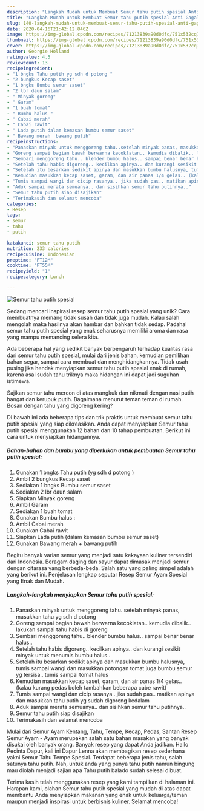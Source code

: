 ```yaml
---
description: "Langkah Mudah untuk Membuat Semur tahu putih spesial Anti Gagal"
title: "Langkah Mudah untuk Membuat Semur tahu putih spesial Anti Gagal"
slug: 140-langkah-mudah-untuk-membuat-semur-tahu-putih-spesial-anti-gagal
date: 2020-04-16T21:42:12.846Z
image: https://img-global.cpcdn.com/recipes/71213839a90d0dfc/751x532cq70/semur-tahu-putih-spesial-foto-resep-utama.jpg
thumbnail: https://img-global.cpcdn.com/recipes/71213839a90d0dfc/751x532cq70/semur-tahu-putih-spesial-foto-resep-utama.jpg
cover: https://img-global.cpcdn.com/recipes/71213839a90d0dfc/751x532cq70/semur-tahu-putih-spesial-foto-resep-utama.jpg
author: Georgie Holland
ratingvalue: 4.5
reviewcount: 13
recipeingredient:
- "1 bngks Tahu putih yg sdh d potong "
- "2 bungkus Kecap saset"
- "1 bngks Bumbu semur saset"
- "2 lbr daun salam"
- " Minyak goreng"
- " Garam"
- "1 buah tomat"
- " Bumbu halus "
- " Cabai merah"
- " Cabai rawit"
- " Lada putih dalam kemasan bumbu semur saset"
- " Bawang merah  bawang putih"
recipeinstructions:
- "Panaskan minyak untuk menggoreng tahu..setelah minyak panas, masukkan tahu yg sdh d potong"
- "Goreng sampai bagian bawah berwarna kecoklatan.. kemudia dibalik.. lakukan sampai tahu habis di goreng"
- "Sembari menggoreng tahu.. blender bumbu halus.. sampai benar benar halus.."
- "Setelah tahu habis digoreng.. kecilkan apinya.. dan kurangi sesikit minyak untuk menumis bumbu halus.."
- "Setelah itu besarkan sedikit apinya dan masukkan bumbu halusnya, tumis sampai wangi dan masukkan potongan tomat juga bumbu semur yg tersisa.. tumis sampai tomat halus"
- "Kemudian masukkan kecap saset, garam, dan air panas 1/4 gelas.. (kalau kurang pedas boleh tambahkan beberapa cabe rawit)"
- "Tumis sampai wangi dan cicip rasanya.. jika sudah pas.. matikan apinya dan masukkan tahu putih yg sudah digoreng kedalam"
- "Aduk sampai merata semuanya.. dan sisihkan semur tahu putihnya.."
- "Semur tahu putih siap disajikan"
- "Terimakasih dan selamat mencoba"
categories:
- Resep
tags:
- semur
- tahu
- putih

katakunci: semur tahu putih 
nutrition: 233 calories
recipecuisine: Indonesian
preptime: "PT12M"
cooktime: "PT55M"
recipeyield: "1"
recipecategory: Lunch

---
```



![Semur tahu putih spesial](https://img-global.cpcdn.com/recipes/71213839a90d0dfc/751x532cq70/semur-tahu-putih-spesial-foto-resep-utama.jpg)

Sedang mencari inspirasi resep semur tahu putih spesial yang unik? Cara membuatnya memang tidak susah dan tidak juga mudah. Kalau salah mengolah maka hasilnya akan hambar dan bahkan tidak sedap. Padahal semur tahu putih spesial yang enak seharusnya memiliki aroma dan rasa yang mampu memancing selera kita.

Ada beberapa hal yang sedikit banyak berpengaruh terhadap kualitas rasa dari semur tahu putih spesial, mulai dari jenis bahan, kemudian pemilihan bahan segar, sampai cara membuat dan menghidangkannya. Tidak usah pusing jika hendak menyiapkan semur tahu putih spesial enak di rumah, karena asal sudah tahu triknya maka hidangan ini dapat jadi suguhan istimewa.

Sajikan semur tahu mercon di atas mangkuk dan nikmati dengan nasi putih hangat dan kerupuk putih. Bagaimana menurut teman teman di rumah. Bosan dengan tahu yang digoreng kering?


Di bawah ini ada beberapa tips dan trik praktis untuk membuat semur tahu putih spesial yang siap dikreasikan. Anda dapat menyiapkan Semur tahu putih spesial menggunakan 12 bahan dan 10 tahap pembuatan. Berikut ini cara untuk menyiapkan hidangannya.

<!--inarticleads1-->

##### Bahan-bahan dan bumbu yang diperlukan untuk pembuatan Semur tahu putih spesial:

1. Gunakan 1 bngks Tahu putih (yg sdh d potong )
1. Ambil 2 bungkus Kecap saset
1. Sediakan 1 bngks Bumbu semur saset
1. Sediakan 2 lbr daun salam
1. Siapkan  Minyak goreng
1. Ambil  Garam
1. Sediakan 1 buah tomat
1. Gunakan  Bumbu halus :
1. Ambil  Cabai merah
1. Gunakan  Cabai rawit
1. Siapkan  Lada putih (dalam kemasan bumbu semur saset)
1. Gunakan  Bawang merah + bawang putih


Begitu banyak varian semur yang menjadi satu kekayaan kuliner tersendiri dari Indonesia. Beragam daging dan sayur dapat dimasak menjadi semur dengan citarasa yang berbeda-beda. Salah satu yang paling simpel adalah yang berikut ini. Penjelasan lengkap seputar Resep Semur Ayam Spesial yang Enak dan Mudah. 

<!--inarticleads2-->

##### Langkah-langkah menyiapkan Semur tahu putih spesial:

1. Panaskan minyak untuk menggoreng tahu..setelah minyak panas, masukkan tahu yg sdh d potong
1. Goreng sampai bagian bawah berwarna kecoklatan.. kemudia dibalik.. lakukan sampai tahu habis di goreng
1. Sembari menggoreng tahu.. blender bumbu halus.. sampai benar benar halus..
1. Setelah tahu habis digoreng.. kecilkan apinya.. dan kurangi sesikit minyak untuk menumis bumbu halus..
1. Setelah itu besarkan sedikit apinya dan masukkan bumbu halusnya, tumis sampai wangi dan masukkan potongan tomat juga bumbu semur yg tersisa.. tumis sampai tomat halus
1. Kemudian masukkan kecap saset, garam, dan air panas 1/4 gelas.. (kalau kurang pedas boleh tambahkan beberapa cabe rawit)
1. Tumis sampai wangi dan cicip rasanya.. jika sudah pas.. matikan apinya dan masukkan tahu putih yg sudah digoreng kedalam
1. Aduk sampai merata semuanya.. dan sisihkan semur tahu putihnya..
1. Semur tahu putih siap disajikan
1. Terimakasih dan selamat mencoba


Mulai dari Semur Ayam Kentang, Tahu, Tempe, Kecap, Pedas, Santan Resep Semur Ayam - Ayam merupakan salah satu bahan masakan yang banyak disukai oleh banyak orang. Banyak resep yang dapat Anda jadikan. Hallo Pecinta Dapur, kali ini Dapur Lenna akan membagikan resep sederhana yakni Semur Tahu Tempe Spesial. Terdapat beberapa jenis tahu, salah satunya tahu putih. Nah, untuk anda yang punya tahu putih namun bingung mau diolah menjadi sajian apa Tahu putih balado sudah selesai dibuat. 

Terima kasih telah menggunakan resep yang kami tampilkan di halaman ini. Harapan kami, olahan Semur tahu putih spesial yang mudah di atas dapat membantu Anda menyiapkan makanan yang enak untuk keluarga/teman maupun menjadi inspirasi untuk berbisnis kuliner. Selamat mencoba!
